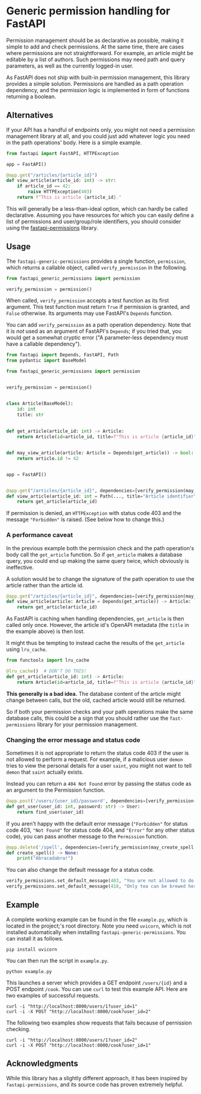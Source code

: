 # Generic permission handling for FastAPI

Permission management should be as declarative as possible, making it simple to add and check permissions. At the same time, there are cases where permissions are not straightforward. For example, an article might be editable by a list of authors. Such permissions may need path and query parameters, as well as the currently logged-in user.

As FastAPI does not ship with built-in permission management, this library provides a simple solution. Permissions are handled as a path operation dependency, and the permission logic is implemented in form of functions returning a boolean.

## Alternatives

If your API has a handful of endpoints only, you might not need a permission management library at all, and you could just add whatever logic you need in the path operations' body. Here is a simple example.

```python
from fastapi import FastAPI, HTTPException

app = FastAPI()

@app.get("/articles/{article_id}")
def view_article(article_id: int) -> str:
    if article_id == 42:
        raise HTTPException(403)
    return f"This is article {article_id}."
```

This will generally be a less-than-ideal option, which can hardly be called declarative. Assuming you have resources for which you can easily define a list of permissions and user/group/role identifiers, you should consider using the [fastapi-permissions](https://github.com/holgi/fastapi-permissions) library.

## Usage

The `fastapi-generic-permissions` provides a single function, `permission`, which returns a callable object, called `verify_permission` in the following.

```python
from fastapi_generic_permissions import permission

verify_permission = permission()
```

When called, `verify_permission` accepts a test function as its first argument. This test function must return `True` if permission is granted, and `False` otherwise. Its arguments may use FastAPI's `Depends` function.

You can add `verify_permission` as a path operation dependency. Note that it is *not* used as an argument of FastAPI's `Depends`; if you tried that, you would get a somewhat cryptic error ("A parameter-less dependency must have a callable dependency").

```python
from fastapi import Depends, FastAPI, Path
from pydantic import BaseModel

from fastapi_generic_permissions import permission


verify_permission = permission()


class Article(BaseModel):
    id: int
    title: str
    
    
def get_article(article_id: int) -> Article:
    return Article(id=article_id, title=f"This is article {article_id}")


def may_view_article(article: Article = Depends(get_article)) -> bool:
    return article.id != 42


app = FastAPI()


@app.get("/articles/{article_id}", dependencies=[verify_permission(may_view_article)])
def view_article(article_id: int = Path(..., title="Article identifier")) -> Article:
    return get_article(article_id)
```

If permission is denied, an `HTTPException` with status code 403 and the message `"Forbidden"` is raised. (See below how to change this.)

### A performance caveat

In the previous example both the permission check and the path operation's body call the `get_article` function. So if `get_article` makes a database query, you could end up making the same query twice, which obviously is ineffective.

A solution would be to change the signature of the path operation to use the article rather than the article id.

```python
@app.get("/articles/{article_id}", dependencies=[verify_permission(may_view_article)])
def view_article(article: Article = Depends(get_article)) -> Article:
    return get_article(article_id)
```

As FastAPI is caching when handling dependencies, `get_article` is then called only once. However, the article id's OpenAPI metadata (the `title` in the example above) is then lost.

It might thus be tempting to instead cache the results of the `get_article` using `lru_cache`.

```python
from functools import lru_cache

@lru_cache()  # DON'T DO THIS!
def get_article(article_id: int) -> Article:
    return Article(id=article_id, title=f"This is article {article_id}")
```

**This generally is a bad idea.** The database content of the article might change between calls, but the old, cached article would still be returned.

So if both your permission checks and your path operations make the same database calls, this could be a sign that you should rather use the `fast-permissions` library for your permission management.

### Changing the error message and status code

Sometimes it is not appropriate to return the status code 403 if the user is not allowed to perform a request. For example, if a malicious user `demon` tries to view the personal details for a user `saint`, you might not want to tell `demon` that `saint` actually exists.

Instead you can return a `404 Not Found` error by passing the status code as an argument to the Permission function.

```python
@app.post('/users/{user_id}/password', dependencies=[verify_permission(may_view_user, status_code=404)])
def get_user(user_id: int, password: str) -> User:
    return find_user(user_id)
```

If you aren't happy with the default error message (`"Forbidden"` for status code 403, `"Not Found"` for status code 404, and `"Error"` for any other status code), you can pass another message to the `Permission` function.

```python
@app.delete('/spell', dependencies=[verify_permission(may_create_spell, message="Only wizards are allowed to create a spell.")])
def create_spell() -> None:
    print("Abracadabra!")
```

You can also change the default message for a status code.

```python
verify_permissions.set_default_message(403, "You are not allowed to do this")
verify_permissions.set_default_message(418, "Only tea can be brewed here")
```

## Example

A complete working example can be found in the file `example.py`, which is located in the project;'s root directory. Note you need `uvicorn`, which is not installed automatically when installing `fastapi-generic-permissions`. You can install it as follows.

```shell
pip install uvicorn
```

You can then run the script in `example.py`.

```shell
python example.py
```

This launches a server which provides a GET endpoint `/users/{id}` and a POST endpoint `/cook`. You can use `curl` to test this example API. Here are two examples of successful requests.

```shell
curl -i "http://localhost:8000/users/1?user_id=1"
curl -i -X POST "http://localhost:8000/cook?user_id=2"
```

The following two examples show requests that fails because of pernission checking.

```shell
curl -i "http://localhost:8000/users/1?user_id=2"
curl -i -X POST "http://localhost:8000/cook?user_id=1"
```

## Acknowledgments

While this library has a slightly different approach, it has been inspired by `fastapi-permissions`, and its source code has proven extremely helpful.
